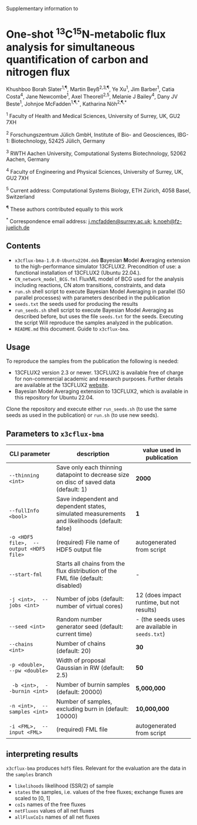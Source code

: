 Supplementary information to 

# One-shot <sup>13</sup>C<sup>15</sup>N-metabolic flux analysis for simultaneous quantification of carbon and nitrogen flux

Khushboo Borah Slater<sup>1,¶</sup>, Martin Beyß<sup>2,3,¶</sup>, Ye Xu<sup>1</sup>, Jim Barber<sup>1</sup>, Catia Costa<sup>4</sup>, Jane Newcombe<sup>1</sup>, Axel Theorell<sup>2,5</sup>, Melanie J Bailey<sup>4</sup>, Dany JV Beste<sup>1</sup>, Johnjoe McFadden<sup>1,¶,\*</sup>, Katharina Nöh<sup>2,¶,\*</sup>

<sup>1</sup> Faculty of Health and Medical Sciences, University of Surrey, UK, GU2 7XH

<sup>2</sup> Forschungszentrum Jülich GmbH, Institute of Bio- and Geosciences, IBG-1: Biotechnology, 52425 Jülich, Germany

<sup>3</sup> RWTH Aachen University, Computational Systems Biotechnology, 52062 Aachen, Germany

<sup>4</sup> Faculty of Engineering and Physical Sciences, University of Surrey, UK, GU2 7XH

<sup>5</sup> Current address: Computational Systems Biology, ETH Zürich, 4058 Basel, Switzerland

<sup>¶</sup> These authors contributed equally to this work

<sup>\*</sup> Correspondence email address: j.mcfadden@surrey.ac.uk; k.noeh@fz-juelich.de


## Contents

- `x3cflux-bma-1.0.0-Ubuntu2204.deb` **B**ayesian **M**odel **A**veraging extension to the high-performance simulator 13CFLUX2. 
  Precondition of use: a functional installation of 13CFLUX2 (Ubuntu 22.04.).
- `CN_network_model_BCG.fml` FluxML model of BCG used for the analysis including reactions, CN atom transitions, constraints, and data
- `run.sh` shell script to execute Bayesian Model Averaging in parallel (50 parallel processes) with parameters described in the publication
- `seeds.txt` the seeds used for producing the results
- `run_seeds.sh` shell script to execute Bayesian Model Averaging as described before, but uses the file `seeds.txt` for the seeds. Executing the script Will reproduce the samples analyzed in the publication.
- `README.md` this document. Guide to `x3cflux-bma`.

## Usage

To reproduce the samples from the publication the following is needed:

- 13CFLUX2 version 2.3 or newer. 13CFLUX2 is available free of charge for non-commercial academic and research purposes. Further details are available at the 13CFLUX2 [website](https://13cflux.net/13cflux2/license.jsp).
- Bayesian Model Averaging extension to 13CFLUX2, which is available in this repository for Ubuntu 22.04.

Clone the repository and execute either `run_seeds.sh` (to use the same seeds as used in the publication) or `run.sh` (to use new seeds).

## Parameters to `x3cflux-bma`

| CLI parameter | description | value used in publication |
|---------------|-------------|---------------------------|
| `--thinning <int>` | Save only each thinning datapoint to decrease size on disc of saved data (default: 1)| **2000** |
| `--fullInfo <bool>` | Save independent and dependent states, simulated measurements and likelihoods (default: false) | **1** |
| `-o <HDF5 file>,  --output <HDF5 file>` | (required)  File name of HDF5 output file | autogenerated from script |
| `--start-fml` | Starts all chains from the flux distribution of the FML file (default: disabled) | - |
| `-j <int>,  --jobs <int>` | Number of jobs (default: number of virtual cores) | 12 (does impact runtime, but not results) |
| `--seed <int>` | Random number generator seed (default: current time) | - (the seeds uses are available in `seeds.txt`) |
| `--chains <int>` | Number of chains (default: 20) | **30** |
| `-p <double>,  --pw <double>` | Width of proposal Gaussian in RW (default: 2.5) | **50** |
|` -b <int>,  --burnin <int>` | Number of burnin samples (default: 20000) | **5,000,000** |
| `-n <int>,  --samples <int>` | Number of samples, excluding burn in (default: 10000) | **10,000,000** |
| `-i <FML>,  --input <FML>` | (required)  FML file | autogenerated from script |


## interpreting results

`x3cflux-bma` produces `hdf5` files. Relevant for the evaluation are the data in the `samples` branch

- `likelihoods` likelihood (SSR/2) of sample
- `states` the samples, i.e. values of the free fluxes; exchange fluxes are scaled to [0, 1]
- `coIs` names of the free fluxes
- `netFluxes` values of all net fluxes
- `allFluxCoIs` names of all net fluxes
